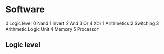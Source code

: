 # Software

0 Logic level
  0 Nand
  1 Invert
  2 And
  3 Or
  4 Xor
1 Arithmetics
2 Switching
3 Arithmetic Logic Unit
4 Memory
5 Processor

## Logic level
